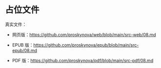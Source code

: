 # 占位文件

真实文件：

- 网页版：<https://github.com/proskynova/web/blob/main/src-web/08.md>

- EPUB 版：<https://github.com/proskynova/epub/blob/main/src-epub/08.md>

- PDF 版：<https://github.com/proskynova/pdf/blob/main/src-pdf/08.md>
